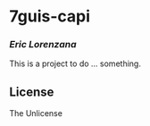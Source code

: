 # 7guis-capi
### _Eric Lorenzana_

This is a project to do ... something.

## License

The Unlicense

